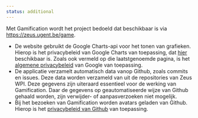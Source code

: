 ```yaml
---
status: additional
---
```


Met Gamification wordt het project bedoeld dat beschikbaar is via https://zeus.ugent.be/game.

- De website gebruikt de Google Charts-api voor het tonen van grafieken. Hierop is het privacybeleid van Google Charts van toepassing, dat [hier](https://developers.google.com/chart/interactive/docs/security_privacy) beschikbaar is. Zoals ook vermeld op die laatstgenoemde pagina, is het [algemene privacybeleid](https://policies.google.com/privacy) van Google van toepassing.
- De applicatie verzamelt automatisch data vanop Github, zoals commits en issues. Deze data worden verzameld van uit de repositories van Zeus WPI. Deze gegevens zijn uiteraard essentieel voor de werking van Gamification. Daar de gegevens op geautomatiseerde wijze van Github gehaald worden, zijn verwijder- of aanpasverzoeken niet mogelijk.
- Bij het bezoeken van Gamification worden avatars geladen van Github. Hierop is het [privacybeleid van Github](https://help.github.com/en/github/site-policy/github-privacy-statement) van toepassing.